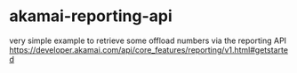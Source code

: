 # akamai-reporting-api

very simple example to retrieve some offload numbers via the reporting API
https://developer.akamai.com/api/core_features/reporting/v1.html#getstarted
